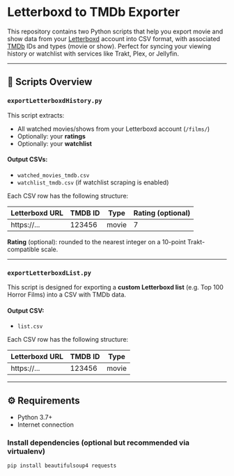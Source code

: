 # Letterboxd to TMDb Exporter

This repository contains two Python scripts that help you export movie and show data from your [Letterboxd](https://letterboxd.com) account into CSV format, with associated [TMDb](https://www.themoviedb.org/) IDs and types (movie or show). Perfect for syncing your viewing history or watchlist with services like Trakt, Plex, or Jellyfin.

---

## 📄 Scripts Overview

### `exportLetterboxdHistory.py`

This script extracts:

- All watched movies/shows from your Letterboxd account (`/films/`)
- Optionally: your **ratings**
- Optionally: your **watchlist**

#### Output CSVs:
- `watched_movies_tmdb.csv`
- `watchlist_tmdb.csv` (if watchlist scraping is enabled)

Each CSV row has the following structure:

| Letterboxd URL | TMDB ID | Type  | Rating (optional) |
|----------------|---------|-------|--------------------|
| https://...    | 123456  | movie | 7                  |

**Rating** (optional): rounded to the nearest integer on a 10-point Trakt-compatible scale.

---

### `exportLetterboxdList.py`

This script is designed for exporting a **custom Letterboxd list** (e.g. Top 100 Horror Films) into a CSV with TMDb data.

#### Output CSV:
- `list.csv`

Each CSV row has the following structure:

| Letterboxd URL | TMDB ID | Type  |
|----------------|---------|-------|
| https://...    | 123456  | movie |

---

## ⚙️ Requirements

- Python 3.7+
- Internet connection

### Install dependencies (optional but recommended via virtualenv)

```bash
pip install beautifulsoup4 requests

